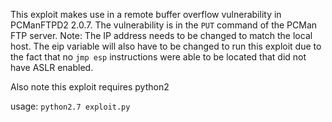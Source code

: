 This exploit makes use in a remote buffer overflow vulnerability in PCManFTPD2 2.0.7. The vulnerability is in the `PUT` command of the PCMan FTP server. Note: The IP address needs to be changed to match the local host. The eip variable will also have to be changed to run this exploit due to the fact that no `jmp esp` instructions were able to be located that did not have ASLR enabled. 

Also note this exploit requires python2

usage:
`python2.7 exploit.py`
